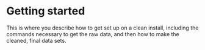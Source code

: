# Getting started

This is where you describe how to get set up on a clean install, including the
commands necessary to get the raw data, and then how to make the cleaned, final data sets.
